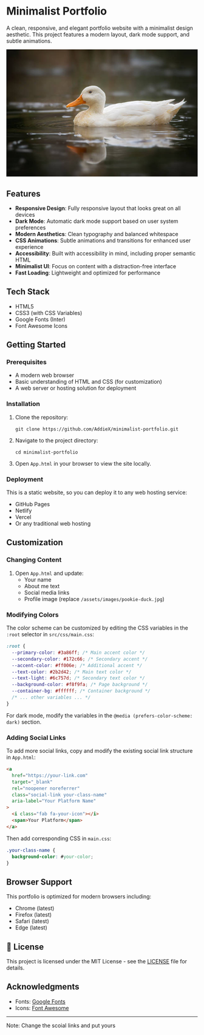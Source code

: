 # Minimalist Portfolio

A clean, responsive, and elegant portfolio website with a minimalist design aesthetic. This project features a modern layout, dark mode support, and subtle animations.

![Minimalist Portfolio Preview](/assets/images/pookie-duck.jpg)

## Features

- **Responsive Design**: Fully responsive layout that looks great on all devices
- **Dark Mode**: Automatic dark mode support based on user system preferences
- **Modern Aesthetics**: Clean typography and balanced whitespace
- **CSS Animations**: Subtle animations and transitions for enhanced user experience
- **Accessibility**: Built with accessibility in mind, including proper semantic HTML
- **Minimalist UI**: Focus on content with a distraction-free interface
- **Fast Loading**: Lightweight and optimized for performance

## Tech Stack

- HTML5
- CSS3 (with CSS Variables)
- Google Fonts (Inter)
- Font Awesome Icons

## Getting Started

### Prerequisites

- A modern web browser
- Basic understanding of HTML and CSS (for customization)
- A web server or hosting solution for deployment

### Installation

1. Clone the repository:

   ```
   git clone https://github.com/AddieX/minimalist-portfolio.git
   ```

2. Navigate to the project directory:

   ```
   cd minimalist-portfolio
   ```

3. Open `App.html` in your browser to view the site locally.

### Deployment

This is a static website, so you can deploy it to any web hosting service:

- GitHub Pages
- Netlify
- Vercel
- Or any traditional web hosting

## Customization

### Changing Content

1. Open `App.html` and update:
   - Your name
   - About me text
   - Social media links
   - Profile image (replace `/assets/images/pookie-duck.jpg`)

### Modifying Colors

The color scheme can be customized by editing the CSS variables in the `:root` selector in `src/css/main.css`:

```css
:root {
  --primary-color: #3a86ff; /* Main accent color */
  --secondary-color: #172c66; /* Secondary accent */
  --accent-color: #ff006e; /* Additional accent */
  --text-color: #2b2d42; /* Main text color */
  --text-light: #6c757d; /* Secondary text color */
  --background-color: #f8f9fa; /* Page background */
  --container-bg: #ffffff; /* Container background */
  /* ... other variables ... */
}
```

For dark mode, modify the variables in the `@media (prefers-color-scheme: dark)` section.

### Adding Social Links

To add more social links, copy and modify the existing social link structure in `App.html`:

```html
<a
  href="https://your-link.com"
  target="_blank"
  rel="noopener noreferrer"
  class="social-link your-class-name"
  aria-label="Your Platform Name"
>
  <i class="fab fa-your-icon"></i>
  <span>Your Platform</span>
</a>
```

Then add corresponding CSS in `main.css`:

```css
.your-class-name {
  background-color: #your-color;
}
```

## Browser Support

This portfolio is optimized for modern browsers including:

- Chrome (latest)
- Firefox (latest)
- Safari (latest)
- Edge (latest)

## 📄 License
This project is licensed under the MIT License - see the [LICENSE](LICENSE) file for details.

## Acknowledgments

- Fonts: [Google Fonts](https://fonts.google.com/)
- Icons: [Font Awesome](https://fontawesome.com/)

---
Note: Change the scoial links and put yours
